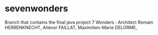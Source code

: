 # sevenwonders
Branch that contains the final java project 7 Wonders : Architect
Romain HERRENKNECHT, 
Aliénor FAILLAT, 
Maximilien-Marie DELORME, 
